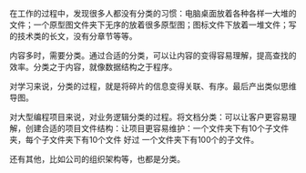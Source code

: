 在工作的过程中，发现很多人都没有分类的习惯：电脑桌面放着各种各样一大堆的文件；一个原型图文件夹下无序的放着很多原型图；图标文件下放着一堆文件；写的技术类的长文，没有分章节等等。

内容多时，需要分类。通过合适的分类，可以让内容的变得容易理解，提高查找的效率。分类之于内容，就像数据结构之于程序。

对学习来说，分类的过程，就是将碎片的信息变得关联、有序。最后产出类似思维导图。

对大型编程项目来说，对业务逻辑分类的过程。将文档分类：可以让客户更容易理解，创建合适的项目文件结构：让项目更容易维护：一个文件夹下有10个子文件夹，每个子文件夹下有10个文件 好过 一个文件夹下有100个的子文件。

还有其他，比如公司的组织架构等，也都是分类。
